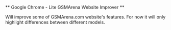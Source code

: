 ** Google Chrome - Lite GSMArena Website Improver **

Will improve some of GSMArena.com website's features. For now it will only highlight differences between different models.
